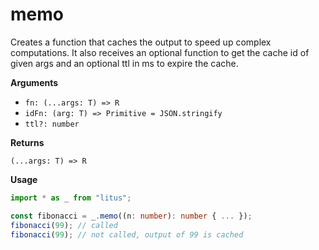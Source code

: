 # memo

Creates a function that caches the output to speed up complex computations. It
also receives an optional function to get the cache id of given args and an
optional ttl in ms to expire the cache.

**Arguments**

- `fn: (...args: T) => R`
- `idFn: (arg: T) => Primitive = JSON.stringify`
- `ttl?: number`

**Returns**

`(...args: T) => R`

**Usage**

```ts
import * as _ from "litus";

const fibonacci = _.memo((n: number): number { ... });
fibonacci(99); // called
fibonacci(99); // not called, output of 99 is cached
```
